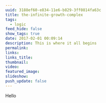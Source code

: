 ```yaml
---
uuid: 3188ef60-e834-11e6-b829-3ff0814fa63c
title: the-infinite-growth-complex
tags:
  - logic
feed_hide: false
show_tags: true
date: 2017-02-01 00:09:14
description: This is where it all begins
permalink:
links:
links_title:
thumbnail:
video:
featured_image:
slideshow:
push_update: false
---
```

Hello